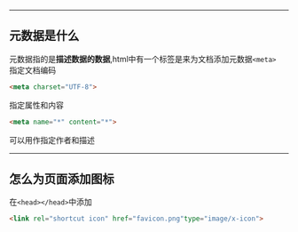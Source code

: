 
---
## 元数据是什么
元数据指的是**描述数据的数据**,html中有一个标签是来为文档添加元数据```<meta>```  
指定文档编码  
```html
<meta charset="UTF-8">
```
指定属性和内容
```html
<meta name="*" content="*">
```
可以用作指定作者和描述

---
## 怎么为页面添加图标
在```<head></head>```中添加
```html
<link rel="shortcut icon" href="favicon.png"type="image/x-icon">
```